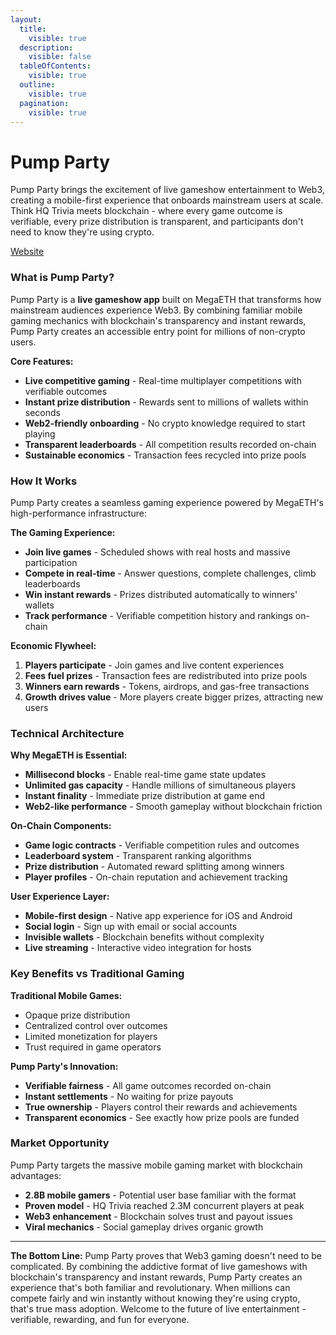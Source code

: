 ```yaml
---
layout:
  title:
    visible: true
  description:
    visible: false
  tableOfContents:
    visible: true
  outline:
    visible: true
  pagination:
    visible: true
---
```


# Pump Party

Pump Party brings the excitement of live gameshow entertainment to Web3, creating a mobile-first experience that onboards mainstream users at scale. Think HQ Trivia meets blockchain - where every game outcome is verifiable, every prize distribution is transparent, and participants don't need to know they're using crypto.

[Website](https://www.pumpparty.com/)&#x20;

### What is Pump Party?

Pump Party is a **live gameshow app** built on MegaETH that transforms how mainstream audiences experience Web3. By combining familiar mobile gaming mechanics with blockchain's transparency and instant rewards, Pump Party creates an accessible entry point for millions of non-crypto users.

**Core Features:**

* **Live competitive gaming** - Real-time multiplayer competitions with verifiable outcomes
* **Instant prize distribution** - Rewards sent to millions of wallets within seconds
* **Web2-friendly onboarding** - No crypto knowledge required to start playing
* **Transparent leaderboards** - All competition results recorded on-chain
* **Sustainable economics** - Transaction fees recycled into prize pools

### How It Works

Pump Party creates a seamless gaming experience powered by MegaETH's high-performance infrastructure:

**The Gaming Experience:**

* **Join live games** - Scheduled shows with real hosts and massive participation
* **Compete in real-time** - Answer questions, complete challenges, climb leaderboards
* **Win instant rewards** - Prizes distributed automatically to winners' wallets
* **Track performance** - Verifiable competition history and rankings on-chain

**Economic Flywheel:**

1. **Players participate** - Join games and live content experiences
2. **Fees fuel prizes** - Transaction fees are redistributed into prize pools
3. **Winners earn rewards** - Tokens, airdrops, and gas-free transactions
4. **Growth drives value** - More players create bigger prizes, attracting new users

### Technical Architecture

**Why MegaETH is Essential:**

* **Millisecond blocks** - Enable real-time game state updates
* **Unlimited gas capacity** - Handle millions of simultaneous players
* **Instant finality** - Immediate prize distribution at game end
* **Web2-like performance** - Smooth gameplay without blockchain friction

**On-Chain Components:**

* **Game logic contracts** - Verifiable competition rules and outcomes
* **Leaderboard system** - Transparent ranking algorithms
* **Prize distribution** - Automated reward splitting among winners
* **Player profiles** - On-chain reputation and achievement tracking

**User Experience Layer:**

* **Mobile-first design** - Native app experience for iOS and Android
* **Social login** - Sign up with email or social accounts
* **Invisible wallets** - Blockchain benefits without complexity
* **Live streaming** - Interactive video integration for hosts

### Key Benefits vs Traditional Gaming

**Traditional Mobile Games:**

* Opaque prize distribution
* Centralized control over outcomes
* Limited monetization for players
* Trust required in game operators

**Pump Party's Innovation:**

* **Verifiable fairness** - All game outcomes recorded on-chain
* **Instant settlements** - No waiting for prize payouts
* **True ownership** - Players control their rewards and achievements
* **Transparent economics** - See exactly how prize pools are funded

### Market Opportunity

Pump Party targets the massive mobile gaming market with blockchain advantages:

* **2.8B mobile gamers** - Potential user base familiar with the format
* **Proven model** - HQ Trivia reached 2.3M concurrent players at peak
* **Web3 enhancement** - Blockchain solves trust and payout issues
* **Viral mechanics** - Social gameplay drives organic growth

***

**The Bottom Line:** Pump Party proves that Web3 gaming doesn't need to be complicated. By combining the addictive format of live gameshows with blockchain's transparency and instant rewards, Pump Party creates an experience that's both familiar and revolutionary. When millions can compete fairly and win instantly without knowing they're using crypto, that's true mass adoption. Welcome to the future of live entertainment - verifiable, rewarding, and fun for everyone.
